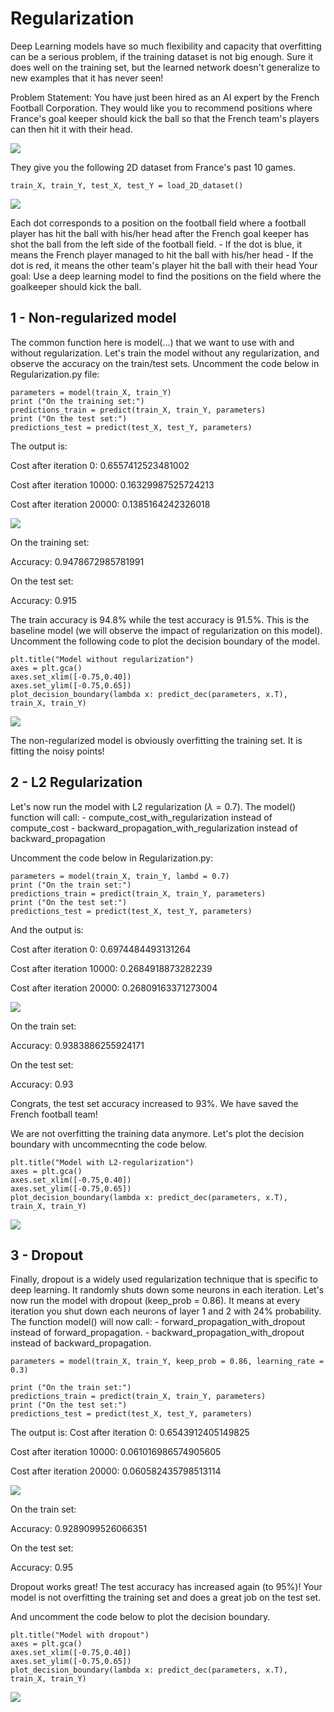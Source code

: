 # Regularization
Deep Learning models have so much flexibility and capacity that overfitting can be a serious problem, if the training dataset is not big enough. Sure it does well on the training set, but the learned network doesn't generalize to new examples that it has never seen!

Problem Statement: You have just been hired as an AI expert by the French Football Corporation. They would like you to recommend positions where France's goal keeper should kick the ball so that the French team's players can then hit it with their head.

![](images/field_kiank.png)

They give you the following 2D dataset from France's past 10 games.
```
train_X, train_Y, test_X, test_Y = load_2D_dataset()
```

![](images/Unknown.png)

Each dot corresponds to a position on the football field where a football player has hit the ball with his/her head after the French goal keeper has shot the ball from the left side of the football field.
	- If the dot is blue, it means the French player managed to hit the ball with his/her head
	- If the dot is red, it means the other team's player hit the ball with their head
Your goal: Use a deep learning model to find the positions on the field where the goalkeeper should kick the ball.

## 1 - Non-regularized model
The common function here is model(...) that we want to use with and without regularization.
Let's train the model without any regularization, and observe the accuracy on the train/test sets.
Uncomment the code below in Regularization.py file:
```
parameters = model(train_X, train_Y)
print ("On the training set:")
predictions_train = predict(train_X, train_Y, parameters)
print ("On the test set:")
predictions_test = predict(test_X, test_Y, parameters)
```
The output is:

Cost after iteration 0: 0.6557412523481002

Cost after iteration 10000: 0.16329987525724213

Cost after iteration 20000: 0.1385164242326018

![](images/Unknown-2.png)

On the training set:

Accuracy: 0.9478672985781991

On the test set:

Accuracy: 0.915

The train accuracy is 94.8% while the test accuracy is 91.5%. This is the baseline model (we will observe the impact of regularization on this model). Uncomment the following code to plot the decision boundary of the model.
```
plt.title("Model without regularization")
axes = plt.gca()
axes.set_xlim([-0.75,0.40])
axes.set_ylim([-0.75,0.65])
plot_decision_boundary(lambda x: predict_dec(parameters, x.T), train_X, train_Y)
```
![](images/Unknown-3.png)

The non-regularized model is obviously overfitting the training set. It is fitting the noisy points!

## 2 - L2 Regularization
Let's now run the model with L2 regularization $(\lambda = 0.7)$. The model() function will call:
	- compute_cost_with_regularization instead of compute_cost
	- backward_propagation_with_regularization instead of backward_propagation

Uncomment the code below in Regularization.py:
```
parameters = model(train_X, train_Y, lambd = 0.7)
print ("On the train set:")
predictions_train = predict(train_X, train_Y, parameters)
print ("On the test set:")
predictions_test = predict(test_X, test_Y, parameters)
```
And the output is:

Cost after iteration 0: 0.6974484493131264

Cost after iteration 10000: 0.2684918873282239

Cost after iteration 20000: 0.26809163371273004

![](images/Unknown-4.png)

On the train set:

Accuracy: 0.9383886255924171

On the test set:

Accuracy: 0.93

Congrats, the test set accuracy increased to 93%. We have saved the French football team!

We are not overfitting the training data anymore. Let's plot the decision boundary with uncommecnting the code below.
```
plt.title("Model with L2-regularization")
axes = plt.gca()
axes.set_xlim([-0.75,0.40])
axes.set_ylim([-0.75,0.65])
plot_decision_boundary(lambda x: predict_dec(parameters, x.T), train_X, train_Y)
```

![](images/Unknown-5.png)

## 3 - Dropout
Finally, dropout is a widely used regularization technique that is specific to deep learning. It randomly shuts down some neurons in each iteration.
Let's now run the model with dropout (keep_prob = 0.86). It means at every iteration you shut down each neurons of layer 1 and 2 with 24% probability. The function model() will now call:
	- forward_propagation_with_dropout instead of forward_propagation.
	- backward_propagation_with_dropout instead of backward_propagation.
```
parameters = model(train_X, train_Y, keep_prob = 0.86, learning_rate = 0.3)

print ("On the train set:")
predictions_train = predict(train_X, train_Y, parameters)
print ("On the test set:")
predictions_test = predict(test_X, test_Y, parameters)
```
The output is:
Cost after iteration 0: 0.6543912405149825

Cost after iteration 10000: 0.061016986574905605

Cost after iteration 20000: 0.060582435798513114

![](images/Unknown-6.png)

On the train set:

Accuracy: 0.9289099526066351

On the test set:

Accuracy: 0.95

Dropout works great! The test accuracy has increased again (to 95%)! Your model is not overfitting the training set and does a great job on the test set.

And uncomment the code below to plot the decision boundary.
```
plt.title("Model with dropout")
axes = plt.gca()
axes.set_xlim([-0.75,0.40])
axes.set_ylim([-0.75,0.65])
plot_decision_boundary(lambda x: predict_dec(parameters, x.T), train_X, train_Y)
```

![](images/Unknown-7.png)


